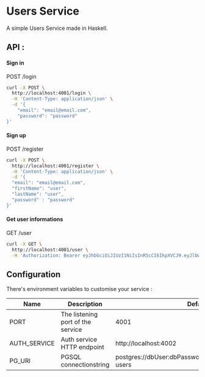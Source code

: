 # Users Service

A simple Users Service made in Haskell.

## API :

#### Sign in

POST /login

```bash
curl -X POST \
  http://localhost:4001/login \
  -H 'Content-Type: application/json' \
  -d '{
	"email": "email@email.com",
	"password": "password"
}'
```

#### Sign up

POST /register

```bash
curl -X POST \
  http://localhost:4001/register \
  -H 'Content-Type: application/json' \
  -d '{
  "email": "email@email.com",
  "firstName": "user",
  "lastName": "user",
  "password" : "password"
}'
```

#### Get user informations

GET /user

```bash
curl -X GET \
  http://localhost:4001/user \
  -H 'Authorization: Bearer eyJhbGciOiJIUzI1NiIsInR5cCI6IkpXVCJ9.eyJlbWFpbCI6InRlc3QyQHRlc3QuY29tIiwiZXhwIjo4NjQwMCwibGFzdE5hbWUiOiJ0ZXN0MiIsImlzcyI6ImF1dGhzZXJ2aWNlIiwiZmlyc3ROYW1lIjoidGVzdDEiLCJpZCI6IjQzYTAyZWVjLTJmMWEtNDU4Zi05M2I2LWIyNzcxM2NlNDQ0ZSJ9.S7QzGxqkX4Z9NyqhQLrvOmhNPm1GTJUHS_ADYNMFXIw'
```

## Configuration

There's environment variables to customise your service :

| Name         | Description                       | Default                                                   |
| ------------ | --------------------------------- | --------------------------------------------------------- |
| PORT         | The listening port of the service | 4001                                                      |
| AUTH_SERVICE | Auth service HTTP endpoint        | http://localhost:4002                                     |
| PG_URl       | PGSQL connectionstring            | postgres://dbUser:dbPassword@localhost:5432/haskell-users |

